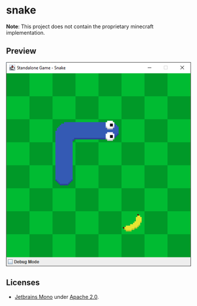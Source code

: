 snake
=====

**Note**: This project does not contain the proprietary minecraft implementation.

## Preview

![](./.gitlab/assets/standalone.png)

## Licenses

* [Jetbrains Mono](https://www.jetbrains.com/lp/mono/) under [Apache 2.0](https://www.apache.org/licenses/LICENSE-2.0).
